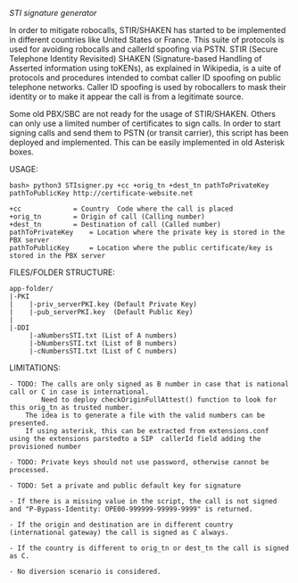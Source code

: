 
*STI signature generator*

In order to mitigate robocalls, STIR/SHAKEN has started to be implemented in different countries like United States or France. This suite of protocols is used for avoiding robocalls and callerId spoofing via PSTN. STIR (Secure Telephone Identity Revisited) SHAKEN (Signature-based Handling of Asserted information using toKENs), as explained in Wikipedia, is a uite of protocols and procedures intended to combat caller ID spoofing on public telephone networks. Caller ID spoofing is used by robocallers to mask their identity or to make it appear the call is from a legitimate source.

Some old PBX/SBC are not ready for the usage of STIR/SHAKEN. Others can only use a limited number of certificates to sign calls. In order to start signing calls and send them to PSTN (or transit carrier), this script has been deployed and implemented. This can be easily implemented in old Asterisk boxes.

USAGE:

	bash> python3 STIsigner.py +cc +orig_tn +dest_tn pathToPrivateKey pathToPublicKey http://certificate-website.net

	+cc 			= Country  Code where the call is placed
	+orig_tn 		= Origin of call (Calling number)
	+dest_tn		= Destination of call (Called number)
	pathToPrivateKey	= Location where the private key is stored in the PBX server
	pathToPublicKey		= Location where the public certificate/key is stored in the PBX server


FILES/FOLDER STRUCTURE:

	app-folder/
	|-PKI
	|    |-priv_serverPKI.key (Default Private Key)
	|    |-pub_serverPKI.key  (Default Public Key)
	|
	|-DDI
	     |-aNumbersSTI.txt (List of A numbers)
	     |-bNumbersSTI.txt (List of B numbers)
	     |-cNumbersSTI.txt (List of C numbers)

LIMITATIONS:

	- TODO: The calls are only signed as B number in case that is national call or C in case is international.
       		Need to deploy checkOriginFullAttest() function to look for this orig_tn as trusted number.
		The idea is to generate a file with the valid numbers can be presented. 
		If using asterisk, this can be extracted from extensions.conf using the extensions parstedto a SIP  callerId field adding the provisioned number 
 	
	- TODO: Private keys should not use password, otherwise cannot be processed.

	- TODO: Set a private and public default key for signature

	- If there is a missing value in the script, the call is not signed and "P-Bypass-Identity: OPE00-999999-99999-9999" is returned.

	- If the origin and destination are in different country (international gateway) the call is signed as C always.

	- If the country is different to orig_tn or dest_tn the call is signed as C.

	- No diversion scenario is considered.
